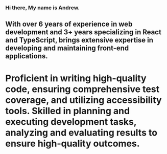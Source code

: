 ### Hi there, My  name is Andrew.
## With over 6 years of experience in web development and 3+ years specializing in React and TypeScript, brings extensive expertise in developing and maintaining front-end applications.
# Proficient in writing high-quality code, ensuring comprehensive test coverage, and utilizing accessibility tools. Skilled in planning and executing development tasks, analyzing and evaluating results to ensure high-quality outcomes.


<!--
**andrewstepanets/andrewstepanets** is a ✨ _special_ ✨ repository because its `README.md` (this file) appears on your GitHub profile.

Here are some ideas to get you started:

- 🔭 I’m currently working on ...
- 🌱 I’m currently learning ...
- 👯 I’m looking to collaborate on ...
- 🤔 I’m looking for help with ...
- 💬 Ask me about ...
- 📫 How to reach me: ...
- 😄 Pronouns: ...
- ⚡ Fun fact: ...
-->
